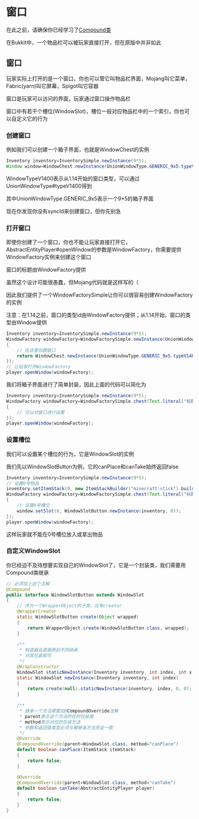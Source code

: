 # 窗口

在此之前，请确保你已经学习了[Compound类](compound.md)

在Bukkit中，一个物品栏可以被玩家直接打开，但在原版中并非如此

## 窗口

玩家实际上打开的是一个窗口，你也可以管它叫物品栏界面，Mojang叫它菜单，Fabric(yarn)叫它屏幕，Spigot叫它容器

窗口是玩家可以访问的界面，玩家通过窗口操作物品栏

窗口中有若干个槽位(WindowSlot)，槽位一般对应物品栏中的一个索引，你也可以自定义它的行为

### 创建窗口

例如我们可以创建一个箱子界面，也就是WindowChest的实例

```java
Inventory inventory=InventorySimple.newInstance(9*5);
Window window=WindowChest.newInstance(UnionWindowType.GENERIC_9x5.typeV1400, syncId, player.getInventory(), inventory, 5);
```

WindowTypeV1400表示从1.14开始的窗口类型，可以通过UnionWindowType#typeV1400得到

其中UnionWindowType.GENERIC_9x5表示一个9*5的箱子界面

现在你发现你没有syncId来创建窗口，但你先别急

### 打开窗口

即使你创建了一个窗口，你也不能让玩家直接打开它，AbstractEntityPlayer#openWindow的参数是WindowFactory，你需要提供WindowFactory实例来创建这个窗口

窗口的标题由WindowFactory提供

虽然这个设计可能很愚蠢，但Mojang代码就是这样写的（

因此我们提供了一个WindowFactorySimple让你可以很容易创建WindowFactory的实例

注意：在1.14之前，窗口的类型id由WindowFactory提供；从1.14开始，窗口的类型由Window提供

```java
Inventory inventory=InventorySimple.newInstance(9*5);
WindowFactory windowFactory=WindowFactorySimple.newInstance(UnionWindowType.GENERIC_9x5.typeV1400, Text.literal("标题"), (syncId, inventoryPlayer)->
{
    // 在这里创建窗口
    return WindowChest.newInstance(UnionWindowType.GENERIC_9x5.typeV1400, syncId, inventoryPlayer, inventory, 5);
});
// 让玩家打开WindowFactory
player.openWindow(windowFactory);
```

我们将箱子界面进行了简单封装，因此上面的代码可以简化为

```java
Inventory inventory=InventorySimple.newInstance(9*5);
WindowFactory windowFactory=WindowFactorySimple.chest(Text.literal("标题"), inventory, 5, window->
{
    // 可以对窗口进行设置
});
player.openWindow(windowFactory);
```

### 设置槽位

我们可以设置某个槽位的行为，它是WindowSlot的实例

我们先以WindowSlotButton为例，它的canPlace和canTake始终返回false

```java
Inventory inventory=InventorySimple.newInstance(9*5);
// 设置0号物品
inventory.setItemStack(0, new ItemStackBuilder("minecraft:stick").build());
WindowFactory windowFactory=WindowFactorySimple.chest(Text.literal("标题"), inventory, 5, window->
{
    // 设置0号槽位
    window.setSlot(0, WindowSlotButton.newInstance(inventory, 0));
});
player.openWindow(windowFactory);
```

这样玩家就不能在0号槽位放入或拿出物品

### 自定义WindowSlot

你已经迫不及待想要实现自己的WindowSlot了，它是一个封装类，我们需要用Compound类继承

```java
// 必须加上这个注解
@Compound
public interface WindowSlotButton extends WindowSlot
{
    // 作为一个WrapperObject的子类，应有creator
    @WrapperCreator
    static WindowSlotButton create(Object wrapped)
    {
        return WrapperObject.create(WindowSlotButton.class, wrapped);
    }
    
    /**
     * 构造器会直接原封不同继承
     * 对其包装即可
     */
    @WrapConstructor
    WindowSlot staticNewInstance(Inventory inventory, int index, int x, int y);
    static WindowSlot newInstance(Inventory inventory, int index)
    {
        return create(null).staticNewInstance(inventory, index, 0, 0);
    }
    
    /**
     * 继承一个方法需要加@CompoundOverride注解
     * parent表示这个方法所在的包装类
     * method表示对应的包装方法
     * 参数和返回值类型必须与被继承方法完全一致
     */
    @Override
    @CompoundOverride(parent=WindowSlot.class, method="canPlace")
    default boolean canPlace(ItemStack itemStack)
    {
        return false;
    }
    
    @Override
    @CompoundOverride(parent=WindowSlot.class, method="canTake")
    default boolean canTake(AbstractEntityPlayer player)
    {
        return false;
    }
}
```
